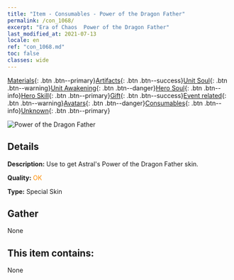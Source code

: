 ```yaml
---
title: "Item - Consumables - Power of the Dragon Father"
permalink: /con_1068/
excerpt: "Era of Chaos  Power of the Dragon Father"
last_modified_at: 2021-07-13
locale: en
ref: "con_1068.md"
toc: false
classes: wide
---
```

 [Materials](/Items/){: .btn .btn--primary}[Artifacts](/Items/Artifacts/){: .btn .btn--success}[Unit Soul](/Items/UnitSoul/){: .btn .btn--warning}[Unit Awakening](/Items/UnitAwakening/){: .btn .btn--danger}[Hero Soul](/Items/HeroSoul/){: .btn .btn--info}[Hero Skill](/Items/HeroSkill/){: .btn .btn--primary}[Gift](/Items/Gift/){: .btn .btn--success}[Event related](/Items/Events/){: .btn .btn--warning}[Avatars](/Items/Avatars/){: .btn .btn--danger}[Consumables](/Items/Consumables/){: .btn .btn--info}[Unknown](/Items/Unknown/){: .btn .btn--primary}

 ![Power of the Dragon Father](/images/h/h_Astral4.jpg)

## Details
 **Description:** Use to get Astral's Power of the Dragon Father skin.

 **Quality:** <span style="color: #FF8C00">OK</span>

 **Type:** Special Skin

## Gather

  None

## This item contains:

  None

